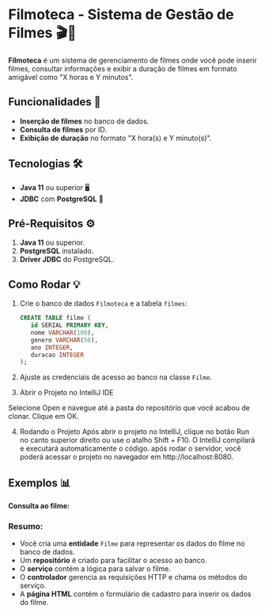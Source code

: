 # Filmoteca - Sistema de Gestão de Filmes 🎬🍿

**Filmoteca** é um sistema de gerenciamento de filmes onde você pode inserir filmes, consultar informações e exibir a duração de filmes em formato amigável como "X horas e Y minutos".

## Funcionalidades 🚀

- **Inserção de filmes** no banco de dados.
- **Consulta de filmes** por ID.
- **Exibição de duração** no formato "X hora(s) e Y minuto(s)".

## Tecnologias 🛠️

- **Java 11** ou superior 🖥️
- **JDBC** com **PostgreSQL** 💾


## Pré-Requisitos ⚙️

1. **Java 11** ou superior.
2. **PostgreSQL** instalado.
3. **Driver JDBC** do PostgreSQL.

## Como Rodar 💡

1. Crie o banco de dados `Filmoteca` e a tabela `filmes`:

    ```sql
    CREATE TABLE filme (
       id SERIAL PRIMARY KEY,
       nome VARCHAR(100),
       genero VARCHAR(50),
       ano INTEGER,
       duracao INTEGER
    );
    ```

2. Ajuste as credenciais de acesso ao banco na classe `Filme`.

3. Abrir o Projeto no IntelliJ IDE
   
Selecione Open e navegue até a pasta do repositório que você acabou de clonar.
Clique em OK.

4. Rodando o Projeto
Após abrir o projeto no IntelliJ, clique no botão Run no canto superior direito ou use o atalho Shift + F10.
O IntelliJ compilará e executará automaticamente o código.
após rodar o servidor, você poderá acessar o projeto no navegador em http://localhost:8080.

## Exemplos 📊

**Consulta ao filme:**

### Resumo:
- Você cria uma **entidade** `Filme` para representar os dados do filme no banco de dados.
- Um **repositório** é criado para facilitar o acesso ao banco.
- O **serviço** contém a lógica para salvar o filme.
- O **controlador** gerencia as requisições HTTP e chama os métodos do serviço.
- A **página HTML** contém o formulário de cadastro para inserir os dados do filme.



